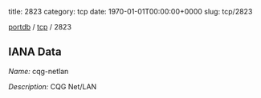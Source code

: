 title: 2823
category: tcp
date: 1970-01-01T00:00:00+0000
slug: tcp/2823

[portdb](/) / [tcp](/category/tcp.html) / 2823


## IANA Data

_Name:_ cqg-netlan

_Description:_ CQG Net/LAN

